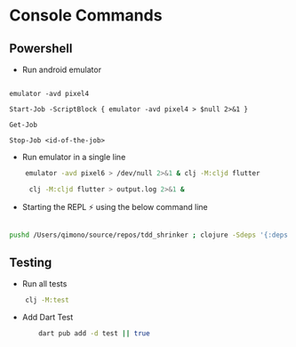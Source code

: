 # Console Commands

## Powershell

- Run android emulator

```ps2

emulator -avd pixel4

Start-Job -ScriptBlock { emulator -avd pixel4 > $null 2>&1 }

Get-Job

Stop-Job <id-of-the-job>
```


- Run emulator in a single line

```bash
    emulator -avd pixel6 > /dev/null 2>&1 & clj -M:cljd flutter

     clj -M:cljd flutter > output.log 2>&1 &

```

- Starting the REPL ⚡️ using the below command line

```bash
        
pushd /Users/qimono/source/repos/tdd_shrinker ; clojure -Sdeps '{:deps {nrepl/nrepl {:mvn/version,"1.0.0"},cider/cider-nrepl {:mvn/version,"0.28.5"}}}' -M:cljd ; popd

```

## Testing

- Run all tests

```bash
    clj -M:test 
```

- Add Dart Test

    ```bash
        dart pub add -d test || true 
    ```
